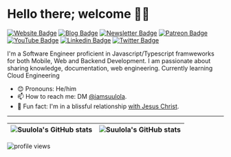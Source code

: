 # Hello there; welcome 👋🏾

[![Website Badge](https://img.shields.io/badge/-Portfolio-3B7EBF?style=for-the-badge&logo=Google-Chrome&logoColor=white&link=https://seyi.xyz)](https://seyi.xyz) [![Blog Badge](https://img.shields.io/badge/-Blog-3B7EBF?style=for-the-badge&logo=Hashnode&logoColor=white&link=https://blog.seyi.xyz)](https://blog.seyi.xyz) [![Newsletter Badge](https://img.shields.io/badge/-Newsletter-3B7EBF?style=for-the-badge&logo=Substack&logoColor=white&link=https://bawd.bolajiayodeji.com)](https://bawd.bolajiayodeji.com) [![Patreon Badge](https://img.shields.io/badge/-Patreon-3B7EBF?style=for-the-badge&logo=Patreon&logoColor=white&link=https://patreon.com/bolajiayodeji)](https://patreon.com/bolajiayodeji) [![YouTube Badge](https://img.shields.io/badge/-Youtube-3B7EBF?style=for-the-badge&logo=Youtube&logoColor=white&link=https://www.youtube.com/c/suulola)](https://www.youtube.com/c/suulola) [![Linkedin Badge](https://img.shields.io/badge/-LinkedIn-3B7EBF?style=for-the-badge&logo=Linkedin&logoColor=white&link=https://www.linkedin.com/in/suulola)](https://www.linkedin.com/in/suulola) [![Twitter Badge](https://img.shields.io/badge/-@iamsuulola-3B7EBF?style=for-the-badge&logo=twitter&logoColor=white&link=https://twitter.com/iamsuulola)](https://twitter.com/iamsuulola)

I'm a Software Engineer proficient in Javascript/Typescript framweworks for both Mobile, Web and Backend Development. I am passionate about sharing knowledge, documentation, web engineering. Currently learning Cloud Engineering  

- 😊 Pronouns: He/him
- 📫 How to reach me: DM [@iamsuulola](https://twitter.com/iamsuulola).
- 💙 Fun fact: I'm in a blissful relationship [with Jesus Christ](https://www.goodreads.com/book/show/1147548.Jonathan_Edwards_Knowing_Christ).

---

| <img align="center" src="https://github-readme-stats.vercel.app/api?username=suulola&show_icons=true&include_all_commits=true&hide_border=true" alt="Suulola's GitHub stats" /> | <img align="center" src="https://github-readme-stats.vercel.app/api/top-langs/?username=suulola&langs_count=8&layout=compact&hide=php&hide_border=true" alt="Suulola's GitHub stats" /> |
| ------------- | ------------- |

<img src="https://gpvc.arturio.dev/suulola" alt="profile views">
